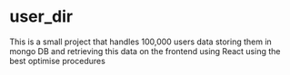 # user_dir
This is a small project that handles 100,000 users data storing them in mongo DB and retrieving this data on the frontend using React using the best optimise procedures
